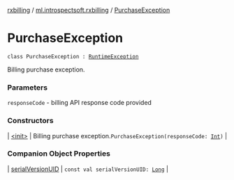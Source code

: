 [rxbilling](../../index.md) / [ml.introspectsoft.rxbilling](../index.md) / [PurchaseException](./index.md)

# PurchaseException

`class PurchaseException : `[`RuntimeException`](https://kotlinlang.org/api/latest/jvm/stdlib/kotlin/-runtime-exception/index.html)

Billing purchase exception.

### Parameters

`responseCode` - billing API response code provided

### Constructors

| [&lt;init&gt;](-init-.md) | Billing purchase exception.`PurchaseException(responseCode: `[`Int`](https://kotlinlang.org/api/latest/jvm/stdlib/kotlin/-int/index.html)`)` |

### Companion Object Properties

| [serialVersionUID](serial-version-u-i-d.md) | `const val serialVersionUID: `[`Long`](https://kotlinlang.org/api/latest/jvm/stdlib/kotlin/-long/index.html) |

